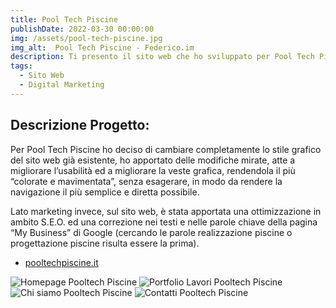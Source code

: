 ```yaml
---
title: Pool Tech Piscine
publishDate: 2022-03-30 00:00:00
img: /assets/pool-tech-piscine.jpg
img_alt:  Pool Tech Piscine - Federico.im
description: Ti presento il sito web che ho sviluppato per Pool Tech Piscine. Loro sono una realtà che opera da oltre dieci anni nel settore piscine. Il sito web è stato sviluppato con WordPress, usando uno stile grafico molto "movimentato", con dettagli grafici atti a ricordare le onde ed il loro movimento!
tags:
  - Sito Web
  - Digital Marketing
---
```

## Descrizione Progetto:



Per Pool Tech Piscine ho deciso di cambiare completamente lo stile grafico del sito web già esistente, ho apportato delle modifiche mirate, atte a migliorare l’usabilità ed a migliorare la veste grafica, rendendola il più “colorate e mavimentata”, senza esagerare, in modo da rendere la navigazione il più semplice e diretta possibile.

Lato marketing invece, sul sito web, è stata apportata una ottimizzazione in ambito S.E.O. ed una correzione nei testi e nelle parole chiave della pagina “My Business” di Google (cercando le parole realizzazione piscine o progettazione piscine risulta essere la prima).

- <a href="https://pooltechpiscine.it">pooltechpiscine.it</a>

<img
					src="/assets/ptp1.webp"
					alt="Homepage Pooltech Piscine"
				/>
<img
					src="/assets/ptp2.webp"
					alt="Portfolio Lavori Pooltech Piscine"
				/>
<img
					src="/assets/ptp3.png"
					alt="Chi siamo Pooltech Piscine"
				/>
<img
					src="/assets/ptp4.png"
					alt="Contatti Pooltech Piscine"
				/>